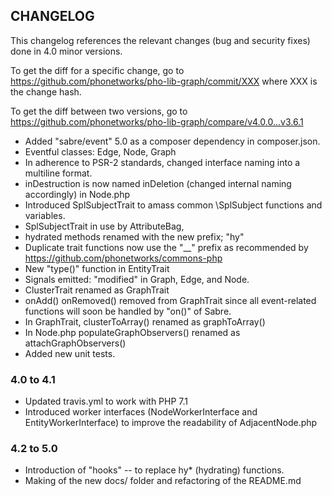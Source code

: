 ## CHANGELOG

This changelog references the relevant changes (bug and security fixes) done in 4.0 minor versions.

To get the diff for a specific change, go to https://github.com/phonetworks/pho-lib-graph/commit/XXX where XXX is the change hash.

To get the diff between two versions, go to https://github.com/phonetworks/pho-lib-graph/compare/v4.0.0...v3.6.1

* Added "sabre/event" 5.0 as a composer dependency in composer.json.
* Eventful classes: Edge, Node, Graph
* In adherence to PSR-2 standards, changed interface naming into a multiline format.
* inDestruction is now named inDeletion (changed internal naming accordingly) in Node.php
* Introduced SplSubjectTrait to amass common \SplSubject functions and variables. 
* SplSubjectTrait in use by AttributeBag,
* hydrated methods renamed with the new prefix; "hy"
* Duplicate trait functions now use the "\_\_" prefix as recommended by https://github.com/phonetworks/commons-php
* New "type()" function in EntityTrait
* Signals emitted: "modified" in Graph, Edge, and Node.
* ClusterTrait renamed as GraphTrait
* onAdd() onRemoved() removed from GraphTrait since all event-related functions will soon be handled by "on()" of Sabre.
* In GraphTrait, clusterToArray() renamed as graphToArray()
* In Node.php populateGraphObservers() renamed as attachGraphObservers()
* Added new unit tests.

### 4.0 to 4.1

* Updated travis.yml to work with PHP 7.1
* Introduced worker interfaces (NodeWorkerInterface and EntityWorkerInterface) to improve the readability of AdjacentNode.php

### 4.2 to 5.0

* Introduction of "hooks" -- to replace hy\* (hydrating) functions.
* Making of the new docs/ folder and refactoring of the README.md
